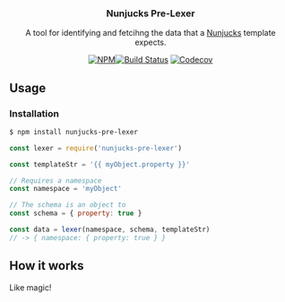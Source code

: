 <h3 align="center">Nunjucks Pre-Lexer</h3>
<p align="center">A tool for identifying and fetcihng the data that a <a href="https://mozilla.github.io/nunjucks">Nunjucks</a> template expects.<p>
<p align="center"><a href="https://npmjs.com/package/nunjucks-pre-lexer"><img src="https://badgen.net/npm/v/nunjucks-pre-lexer" alt="NPM"></a><a href="https://travis-ci.org/JasonEtco/nunjucks-pre-lexer"><img src="https://badgen.now.sh/travis/JasonEtco/nunjucks-pre-lexer" alt="Build Status"></a> <a href="https://codecov.io/gh/JasonEtco/nunjucks-pre-lexer/"><img src="https://badgen.now.sh/codecov/c/github/JasonEtco/nunjucks-pre-lexer" alt="Codecov"></a></p>

## Usage

### Installation

```sh
$ npm install nunjucks-pre-lexer
```

```js
const lexer = require('nunjucks-pre-lexer')

const templateStr = '{{ myObject.property }}'

// Requires a namespace
const namespace = 'myObject'

// The schema is an object to 
const schema = { property: true }

const data = lexer(namespace, schema, templateStr)
// -> { namespace: { property: true } }
```


## How it works

Like magic!